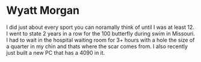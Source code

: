 # Wyatt Morgan

I did just about every sport you can noramally think of until I was at least 12. I went to state 2 years in a row for the 100 butterfly during swim in Missouri.
I had to wait in the hospital waiting room for 3+ hours with a hole the size of a quarter in my chin and thats where the scar comes from.
I also recently just built a new PC that has a 4090 in it.
